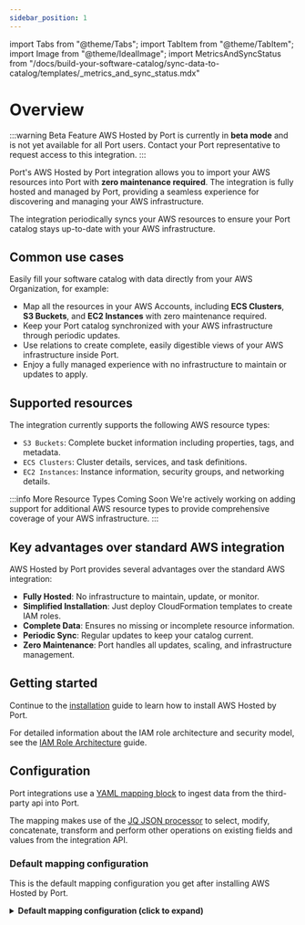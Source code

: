 ```yaml
---
sidebar_position: 1
---
```


import Tabs from "@theme/Tabs";
import TabItem from "@theme/TabItem";
import Image from "@theme/IdealImage";
import MetricsAndSyncStatus from "/docs/build-your-software-catalog/sync-data-to-catalog/templates/_metrics_and_sync_status.mdx"

# Overview

:::warning Beta Feature
AWS Hosted by Port is currently in **beta mode** and is not yet available for all Port users. Contact your Port representative to request access to this integration.
:::

Port's AWS Hosted by Port integration allows you to import your AWS resources into Port with **zero maintenance required**. The integration is fully hosted and managed by Port, providing a seamless experience for discovering and managing your AWS infrastructure.

The integration periodically syncs your AWS resources to ensure your Port catalog stays up-to-date with your AWS infrastructure.

## Common use cases

Easily fill your software catalog with data directly from your AWS Organization, for example:

- Map all the resources in your AWS Accounts, including **ECS Clusters**, **S3 Buckets**, and **EC2 Instances** with zero maintenance required.
- Keep your Port catalog synchronized with your AWS infrastructure through periodic updates.
- Use relations to create complete, easily digestible views of your AWS infrastructure inside Port.
- Enjoy a fully managed experience with no infrastructure to maintain or updates to apply.

## Supported resources

The integration currently supports the following AWS resource types:
- `S3 Buckets`: Complete bucket information including properties, tags, and metadata.
- `ECS Clusters`: Cluster details, services, and task definitions.
- `EC2 Instances`: Instance information, security groups, and networking details.

:::info More Resource Types Coming Soon
We're actively working on adding support for additional AWS resource types to provide comprehensive coverage of your AWS infrastructure.
:::

## Key advantages over standard AWS integration

AWS Hosted by Port provides several advantages over the standard AWS integration:

- **Fully Hosted**: No infrastructure to maintain, update, or monitor.
- **Simplified Installation**: Just deploy CloudFormation templates to create IAM roles.
- **Complete Data**: Ensures no missing or incomplete resource information.
- **Periodic Sync**: Regular updates to keep your catalog current.
- **Zero Maintenance**: Port handles all updates, scaling, and infrastructure management.

## Getting started

Continue to the [installation](./installations.md) guide to learn how to install AWS Hosted by Port.

For detailed information about the IAM role architecture and security model, see the [IAM Role Architecture](./iam-role-architecture.md) guide.

## Configuration

Port integrations use a [YAML mapping block](/build-your-software-catalog/customize-integrations/configure-mapping#configuration-structure) to ingest data from the third-party api into Port.

The mapping makes use of the [JQ JSON processor](https://stedolan.github.io/jq/manual/) to select, modify, concatenate, transform and perform other operations on existing fields and values from the integration API.

### Default mapping configuration

This is the default mapping configuration you get after installing AWS Hosted by Port.

<details>
<summary><b>Default mapping configuration (click to expand)</b></summary>

```yaml showLineNumbers
resources:
- kind: AWS::Organizations::Account
  selector:
    query: 'true'
  port:
    entity:
      mappings:
        identifier: .Id
        title: .Name
        blueprint: '"awsAccount"'
        properties:
          arn: .Arn
          email: .Email
          status: .Status
          joined_method: .JoinedMethod
          joined_timestamp: .JoinedTimestamp | sub(" "; "T")
- kind: AWS::S3::Bucket
  selector:
    query: 'true'
    useGetResourceAPI: 'true'
  port:
    entity:
      mappings:
        identifier: .Identifier
        title: .Identifier
        blueprint: '"cloudResource"'
        properties:
          kind: .__Kind
          region: .Properties.RegionalDomainName | capture(".*\\.(?<region>[^\\.]+)\\.amazonaws\\.com")
            | .region
          tags: .Properties.Tags
          arn: .Properties.Arn
          link: .Properties | select(.Arn != null) | "https://console.aws.amazon.com/go/view?arn="
            + .Arn
        relations:
          account: .__AccountId
- kind: AWS::EC2::Instance
  selector:
    query: 'true'
  port:
    entity:
      mappings:
        identifier: .Identifier
        title: .Identifier
        blueprint: '"cloudResource"'
        properties:
          kind: .__Kind
          region: .__Region
          tags: .Properties.Tags
          arn: .Properties.Arn
          link: .Properties | select(.Arn != null) | "https://console.aws.amazon.com/go/view?arn="
            + .Arn
        relations:
          account: .__AccountId
- kind: AWS::ECS::Cluster
  selector:
    query: 'true'
    useGetResourceAPI: 'true'
  port:
    entity:
      mappings:
        identifier: .Properties.Arn
        title: .Identifier
        blueprint: '"cloudResource"'
        properties:
          kind: .__Kind
          region: .__Region
          tags: .Properties.Tags
          arn: .Properties.Arn
          link: .Properties | select(.Arn != null) | "https://console.aws.amazon.com/go/view?arn="
            + .Arn
        relations:
          account: .__AccountId
- kind: AWS::Lambda::Function
  selector:
    query: 'true'
    useGetResourceAPI: 'true'
  port:
    entity:
      mappings:
        identifier: .Properties.FunctionName
        title: .Properties.FunctionName
        blueprint: '"cloudResource"'
        properties:
          kind: .__Kind
          region: .__Region
          runtime: .Properties.Runtime
          memory_size: .Properties.MemorySize
          timeout: .Properties.Timeout
          tags: .Properties.Tags
          arn: .Properties.Arn
          link: .Properties | select(.Arn != null) | "https://console.aws.amazon.com/go/view?arn="
            + .Arn
        relations:
          account: .__AccountId
- kind: AWS::RDS::DBInstance
  selector:
    query: 'true'
    useGetResourceAPI: 'true'
  port:
    entity:
      mappings:
        identifier: .Properties.DBInstanceIdentifier
        title: .Properties.DBInstanceIdentifier
        blueprint: '"cloudResource"'
        properties:
          kind: .__Kind
          region: .__Region
          engine: .Properties.Engine
          engine_version: .Properties.EngineVersion
          instance_class: .Properties.DBInstanceClass
          tags: .Properties.Tags
          arn: .Properties.Arn
          link: .Properties | select(.Arn != null) | "https://console.aws.amazon.com/go/view?arn="
            + .Arn
        relations:
          account: .__AccountId
```

</details>

<MetricsAndSyncStatus/>